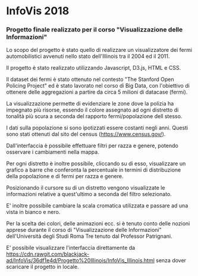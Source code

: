 # InfoVis 2018
### Progetto finale realizzato per il corso "Visualizzazione delle Informazioni"

Lo scopo del progetto è stato quello di realizzare un visualizzatore dei fermi automobilistici avvenuti nello stato dell'Illinois tra il 2004 ed il 2011.

Il progetto è stato realizzato utilizzando Javascript, D3.js, HTML e CSS.

Il dataset dei fermi è stato ottenuto nel contesto "The Stanford Open Policing Project" ed è stato lavorato nel corso di Big Data, con l'obiettivo di ottenere delle aggregazioni a partire da circa 5 milioni di datacase (fermi).

La visualizzazione permette di evidenziare le zone dove la polizia ha impegnato più risorse, essendo il colore assegnato ad ogni distretto di tonalità più scura a seconda del rapporto fermi/popolazione dell stesso.

I dati sulla popolazione si sono ipotizzati essere costanti negli anni. Questi sono stati ottenuti dal sito del census (https://www.census.gov/).

Dall'interfaccia è possibile effettuare filtri per razza e genere, potendo osservare i cambiamenti nella mappa.

Per ogni distretto è inoltre possibile, cliccando su di esso, visualizzare un grafico a barre che conferonta la percentuale in termini di distribuzione della popolazione e di fermi per razza e genere.

Posizionando il cursore su di un distretto vengono visualizzate le informazioni relative a quest'ultimo a seconda del filtro selezionato.

E' inoltre possibile cambiare la scala cromatica utilizzata e passare ad una vista in bianco e nero.

Per la scelta dei colori, delle animazioni ecc. si è tenuto conto delle nozioni apprese durante il corso di "Visualizzazione delle Informazioni" dell'Università degli Studi Roma Tre tenuto dal Professor Patrignani.

E' possibile visualizzare l'interfaccia direttamente da https://cdn.rawgit.com/blackjack-ad/InfoVis/36df1e4d/Progetto%20Illinois/InfoVis_Illinois.html senza dover scaricare il progetto in locale.
